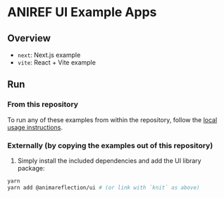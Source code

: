 # ANIREF UI Example Apps

## Overview

- `next`: Next.js example
- `vite`: React + Vite example

## Run

### From this repository

To run any of these examples from within the repository, follow the [local usage instructions](../docs/usage.md#local).

### Externally (by copying the examples out of this repository)

1. Simply install the included dependencies and add the UI library package:

```sh
yarn
yarn add @animareflection/ui # (or link with `knit` as above)
```
